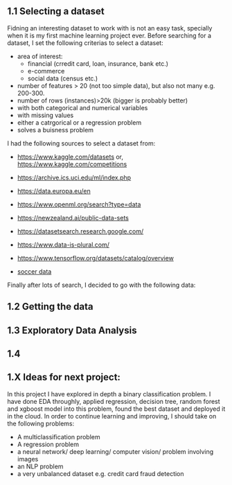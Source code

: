 ## 1.1 Selecting a dataset

Fidning an interesting dataset to work with is not an easy task, specially when it is my first machine learning project ever. Before searching for a dataset, I set the following criterias to select a dataset:

- area of interest:
	- financial (crredit card, loan, insurance, bank etc.) 
	- e-commerce
	- social data (census etc.)
- number of features > 20 (not too simple data), but also not many e.g. 200-300.
- number of rows (instances)>20k (bigger is probably better)
- with both categorical and numerical variables
- with missing values
- either a catrgorical or a regression problem
- solves a buisness problem

I had the following sources to select a dataset from:

- https://www.kaggle.com/datasets
or, 
https://www.kaggle.com/competitions

- https://archive.ics.uci.edu/ml/index.php

- https://data.europa.eu/en

- https://www.openml.org/search?type=data

- https://newzealand.ai/public-data-sets

- https://datasetsearch.research.google.com/

- https://www.data-is-plural.com/ 

- https://www.tensorflow.org/datasets/catalog/overview

- [soccer data](https://github.com/statsbomb/open-data)

Finally after lots of search, I decided to go with the following data:

## 1.2 Getting the data


## 1.3 Exploratory Data Analysis


## 1.4 

## 1.X Ideas for next project:
In this project I have explored in depth a binary classification problem. I have done EDA throughly, applied regression, decision tree, random forest and xgboost model into this problem, found the best dataset and deployed it in the cloud. In order to continue learning and improving, I should take on the following problems: 

- A multiclassification problem
- A regression problem
- a neural network/ deep learning/ computer vision/ problem involving images
- an NLP problem
- a very unbalanced dataset e.g. credit card fraud detection